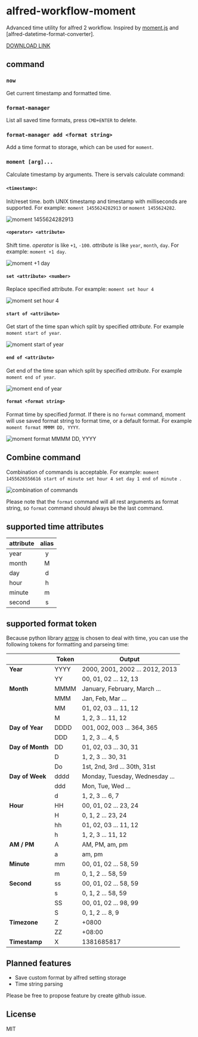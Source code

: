 # alfred-workflow-moment

Advanced time utility for alfred 2 workflow. Inspired by [moment.js] and [alfred-datetime-format-converter].

[DOWNLOAD LINK]

## command

### `now`

Get current timestamp and formatted time.

### `format-manager`

List all saved time formats, press `CMD+ENTER` to delete.

### `format-manager add <format string>`

Add a time format to storage, which can be used for `moment`.

### `moment [arg]...`

Calculate timestamp by arguments. There is servals calculate command:

#### `<timestamp>`: 

Init/reset time. both UNIX timestamp and timestamp with milliseconds are supported. For example: `moment 1455624282913` or `moment 1455624282`.

![moment 1455624282913](https://raw.githubusercontent.com/perfectworks/screenshots/master/moment1.png)

#### `<operator> <attribute>`
Shift time. *operator* is like `+1`, `-100`. *attribute* is like `year`, `month`, `day`. For example: `moment +1 day`.

![moment +1 day](https://raw.githubusercontent.com/perfectworks/screenshots/master/moment2.png)

#### `set <attribute> <number> `

Replace specified attribute. For example: `moment set hour 4`

![moment set hour 4](https://raw.githubusercontent.com/perfectworks/screenshots/master/moment3.png)

#### `start of <attribute>`

Get start of the time span which split by specified *attribute*. For example `moment start of year`.

![moment start of year](https://raw.githubusercontent.com/perfectworks/screenshots/master/moment4.png)

#### `end of <attribute>`

Get end of the time span which split by specified *attribute*. For example `moment end of year`.

![moment end of year](https://raw.githubusercontent.com/perfectworks/screenshots/master/moment5.png)

#### `format <format string>`

Format time by specified *format*. If there is no `format` command, moment will use saved format string to format time, or a default format. For example `moment format MMMM DD, YYYY`.

![moment format MMMM DD, YYYY](https://raw.githubusercontent.com/perfectworks/screenshots/master/moment7.png)

## Combine command

Combination of commands is acceptable. For example: `moment 1455626556616 start of minute set hour 4 set day 1 end of minute `.

![combination of commands](https://raw.githubusercontent.com/perfectworks/screenshots/master/moment6.png)

Please note that the `format` command will all rest arguments as format string, so `format` command should always be the last command.

## supported time attributes

| attribute        | alias           |
| ------------- |:-------------:|
|year|y|
|month|M|
|day|d|
|hour|h|
|minute|m|
|second|s|

## supported format token

Because python library [arrow] is chosen to deal with time, you can use the following tokens for formatting and parseing time:

|                                |Token         |Output                                     |
|--------------------------------|--------------|-------------------------------------------|
|**Year**                        |YYYY          |2000, 2001, 2002 ... 2012, 2013            |
|                                |YY            |00, 01, 02 ... 12, 13                      |
|**Month**                       |MMMM          |January, February, March ...         |
|                                |MMM           |Jan, Feb, Mar ...                    |
|                                |MM            |01, 02, 03 ... 11, 12                      |
|                                |M             |1, 2, 3 ... 11, 12                         |
|**Day of Year**                 |DDDD          |001, 002, 003 ... 364, 365                 |
|                                |DDD           |1, 2, 3 ... 4, 5                           |
|**Day of Month**                |DD            |01, 02, 03 ... 30, 31                      |
|                                |D             |1, 2, 3 ... 30, 31                         |
|                                |Do            |1st, 2nd, 3rd ... 30th, 31st               |
|**Day of Week**                 |dddd          |Monday, Tuesday, Wednesday ...       |
|                                |ddd           |Mon, Tue, Wed ...                    |
|                                |d             |1, 2, 3 ... 6, 7                           |
|**Hour**                        |HH            |00, 01, 02 ... 23, 24                      |
|                                |H             |0, 1, 2 ... 23, 24                         |
|                                |hh            |01, 02, 03 ... 11, 12                      |
|                                |h             |1, 2, 3 ... 11, 12                         |
|**AM / PM**                     |A             |AM, PM, am, pm                       |
|                                |a             |am, pm                               |
|**Minute**                      |mm            |00, 01, 02 ... 58, 59                      |
|                                |m             |0, 1, 2 ... 58, 59                         |
|**Second**                      |ss            |00, 01, 02 ... 58, 59                      |
|                                |s             |0, 1, 2 ... 58, 59                         |
|                                |SS            |00, 01, 02 ... 98, 99                      |
|                                |S             |0, 1, 2 ... 8, 9                           |
|**Timezone**                    |Z           |+0800|
||ZZ           |+08:00|
|**Timestamp**                   |X             |1381685817                                 |

## Planned features

* Save custom format by alfred setting storage
* Time string parsing

Please be free to propose feature by create github issue.

## License

MIT

[alfred-datetime-format]: https://github.com/mwaterfall/alfred-datetime-format-converter
[moment.js]: http://momentjs.com
[DOWNLOAD LINK]: https://github.com/perfectworks/alfred-workflow-moment/releases/download/v1.1/moment.alfredworkflow
[arrow]: http://crsmithdev.com/arrow/#tokens
